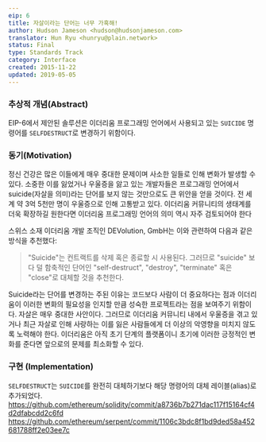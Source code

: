 ```yaml
---
eip: 6
title: 자살이라는 단어는 너무 가혹해!
author: Hudson Jameson <hudson@hudsonjameson.com>
translator: Hun Ryu <hunryu@plain.network>
status: Final
type: Standards Track
category: Interface
created: 2015-11-22
updated: 2019-05-05
---
```


### 추상적 개념(Abstract)
EIP-6에서 제안된 솔루션은 이더리움 프로그래밍 언어에서 사용되고 있는 `SUICIDE` 명령어를 `SELFDESTRUCT`로 변경하기 위함이다.

### 동기(Motivation)
정신 건강은 많은 이들에게 매우 중대한 문제이며 사소한 일들로 인해 변화가 발생할 수 있다. 소중한 이를 잃었거나 우울증을 앓고 있는 개발자들은 프로그래밍 언어에서 suicide(자살을 의미)라는 단어를 보지 않는 것만으로도 큰 위안을 얻을 것이다. 전 세계 약 3억 5천만 명이 우울증으로 인해 고통받고 있다. 이더리움 커뮤니티의 생태계를 더욱 확장하길 원한다면 이더리움 프로그래밍 언어의 의미 역시 자주 검토되어야 한다

스위스 소재 이더리움 개발 조직인 DEVolution, GmbH는 이와 관련하여 다음과 같은 방식을 추천했다:
> "Suicide"는 컨트랙트를 삭제 혹은 종료할 시 사용된다. 그러므로 "suicide" 보다 덜 함축적인 단어인 "self-destruct", "destroy", "terminate" 혹은 "close"로 대체할 것을 추천한다.

Suicide라는 단어를 변경하는 주된 이유는 코드보다 사람이 더 중요하다는 점과 이더리움이 이러한 변화의 필요성을 인지할 만큼 성숙한 프로젝트라는 점을 보여주기 위함이다. 자살은 매우 중대한 사안이다. 그러므로 이더리움 커뮤니티 내에서 우울증을 겪고 있거나 최근 자살로 인해 사랑하는 이를 잃은 사람들에게 더 이상의 악영향을 미치지 않도록 노력해야 한다. 이더리움은 아직 초기 단계의 플랫폼이니 초기에 이러한 긍정적인 변화를 준다면 앞으로의 문제를 최소화할 수 있다.

### 구현 (Implementation)
`SELFDESTRUCT`는 `SUICIDE`를 완전히 대체하기보다 해당 명령어의 대체 레이블(alias)로 추가되었다.
https://github.com/ethereum/solidity/commit/a8736b7b271dac117f15164cf4d2dfabcdd2c6fd
https://github.com/ethereum/serpent/commit/1106c3bdc8f1bd9ded58a452681788ff2e03ee7c
